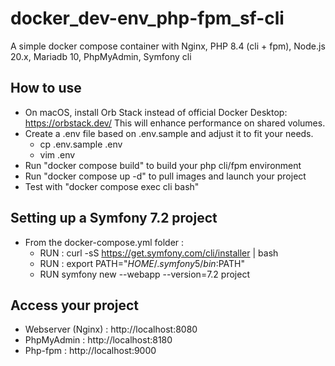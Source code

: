# docker_dev-env_php-fpm_sf-cli

A simple docker compose container with Nginx, PHP 8.4 (cli + fpm), Node.js 20.x, Mariadb 10, PhpMyAdmin, Symfony cli

## How to use 

- On macOS, install Orb Stack instead of official Docker Desktop: https://orbstack.dev/ 
  This will enhance performance on shared volumes.
- Create a .env file based on .env.sample and adjust it to fit your needs.
    - cp .env.sample .env
    - vim .env
- Run "docker compose build" to build your php cli/fpm environment
- Run "docker compose up -d" to pull images and launch your project
- Test with "docker compose exec cli bash"

## Setting up a Symfony 7.2 project

- From the docker-compose.yml folder :
    - RUN : curl -sS https://get.symfony.com/cli/installer | bash
    - RUN : export PATH="$HOME/.symfony5/bin:$PATH"
    - RUN symfony new --webapp --version=7.2 project
 

## Access your project

- Webserver (Nginx) : http://localhost:8080
- PhpMyAdmin : http://localhost:8180
- Php-fpm : http://localhost:9000
